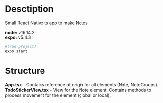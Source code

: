 # Desctiption
Small React Native ts app to make Notes


<b>node:</b> v16.14.2  </br>
<b>expo:</b> v5.4.3

```bash
#(run project)
expo start
```
# Structure
<b>App.tsx</b> - Contains reference of origin for all elements (Note, NoteGroups). </br>
<b>TodoStickerView.tsx</b> - View for the Note element. Contains methods to process movement for the element (global or local). 
